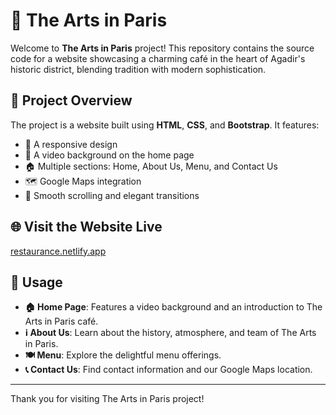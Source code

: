 # 🎨 The Arts in Paris

Welcome to **The Arts in Paris** project! This repository contains the source code for a website showcasing a charming café in the heart of Agadir's historic district, blending tradition with modern sophistication.

## 📜 Project Overview

The project is a website built using **HTML**, **CSS**, and **Bootstrap**. It features:
- 📱 A responsive design
- 🎥 A video background on the home page
- 🏠 Multiple sections: Home, About Us, Menu, and Contact Us
- 🗺️ Google Maps integration
- 🌟 Smooth scrolling and elegant transitions

## 🌐 Visit the Website Live
[restaurance.netlify.app](https://restaurance.netlify.app)

## 📄 Usage

- **🏠 Home Page**: Features a video background and an introduction to The Arts in Paris café.
- **ℹ️ About Us**: Learn about the history, atmosphere, and team of The Arts in Paris.
- **🍽️ Menu**: Explore the delightful menu offerings.
- **📞 Contact Us**: Find contact information and our Google Maps location.


---

Thank you for visiting The Arts in Paris project!
